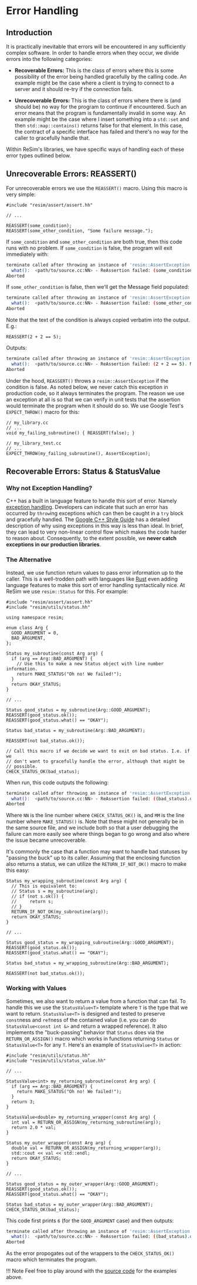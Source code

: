 # Error Handling

## Introduction

It is practically inevitable that errors will be encountered in any
sufficiently complex software. In order to handle errors when they occur, we
divide errors into the following categories:

 - **Recoverable Errors:** This is the class of errors where this is some
   possibility of the error being handled gracefully by the calling code. An
   example might be the case where a client is trying to connect to a server
   and it should re-try if the connection fails.

 - **Unrecoverable Errors:** This is the class of errors where there is (and
   should be) no way for the program to continue if encountered. Such an error
   means that the program is fundamentally invalid in some way. An example
   might be the case where I insert something into a `std::set` and then
   `std::map::contains()` returns false for that element. In this case, the
   contract of a specific interface has failed and there's no way for the
   caller to gracefully handle that.

Within ReSim's libraries, we have specific ways of handling each of these error
types outlined below.

## Unrecoverable Errors: REASSERT()

For unrecoverable errors we use the `REASSERT()` macro. Using this macro is very simple:

```
#include "resim/assert/assert.hh"

// ...

REASSERT(some_condition);
REASSERT(some_other_condition, "Some failure message.");
```

If `some_condition` and `some_other_condition` are both true, then this code
runs with no problem. If `some_condition` is false, the program will exit
immediately with:

```bash
terminate called after throwing an instance of 'resim::AssertException'
  what():  <path/to/source.cc:NN> - ReAssertion failed: (some_condition). Message: 
Aborted
```

If `some_other_condition` is false, then we'll get the Message field populated:

```bash
terminate called after throwing an instance of 'resim::AssertException'
  what():  <path/to/source.cc:NN> - ReAssertion failed: (some_other_condition). Message: Some failure message.
Aborted
```
Note that the text of the condition is always copied verbatim into the output. E.g.:

```
REASSERT(2 + 2 == 5);
```
Outputs:
```bash
terminate called after throwing an instance of 'resim::AssertException'
  what():  <path/to/source.cc:NN> - ReAssertion failed: (2 + 2 == 5). Message: 
Aborted
```

Under the hood, `REASSERT()` throws a `resim::AssertException` if the condition
is false. As noted below, we never catch this exception in production code, so
it always terminates the program. The reason we use an exception at all is so
that we can verify in unit tests that the assertion would terminate the program
when it should do so. We use Google Test's `EXPECT_THROW()` macro for this:

```
// my_library.cc
// ...
void my_failing_subroutine() { REASSERT(false); }

// my_library_test.cc
// ...
EXPECT_THROW(my_failing_subroutine(), AssertException);
```

## Recoverable Errors: Status & StatusValue

### Why not Exception Handling?

C++ has a built in language feature to handle this sort of error. Namely
[exception handling](https://en.cppreference.com/w/cpp/language/exceptions).
Developers can indicate that such an error has occurred by `throw`ing
exceptions which can then be caught in a `try` block and gracefully handled.
The [Google C++ Style
Guide](https://google.github.io/styleguide/cppguide.html#Exceptions) has a
detailed description of why using exceptions in this way is less than ideal. In
brief, they can lead to very non-linear control flow which makes the code
harder to reason about. Consequently, to the extent possible, we **never catch
exceptions in our production libraries**.

### The Alternative

Instead, we use function return values to pass error information up to the
caller. This is a well-trodden path with languages like
[Rust](https://doc.rust-lang.org/reference/expressions/operator-expr.html#the-question-mark-operator)
even adding language features to make this sort of error handling syntactically
nice. At ReSim we use `resim::Status` for this. For example:

```
#include "resim/assert/assert.hh"
#include "resim/utils/status.hh"

using namespace resim;

enum class Arg {
  GOOD_ARGUMENT = 0,
  BAD_ARGUMENT,
};

Status my_subroutine(const Arg arg) {
  if (arg == Arg::BAD_ARGUMENT) {
    // Use this to make a new Status object with line number information.
    return MAKE_STATUS("Oh no! We failed!");
  }
  return OKAY_STATUS;
}

// ...

Status good_status = my_subroutine(Arg::GOOD_ARGUMENT);
REASSERT(good_status.ok());
REASSERT(good_status.what() == "OKAY");

Status bad_status = my_subroutine(Arg::BAD_ARGUMENT);

REASSERT(not bad_status.ok());

// Call this macro if we decide we want to exit on bad status. I.e. if we
// don't want to gracefully handle the error, although that might be
// possible.
CHECK_STATUS_OK(bad_status);
```

When run, this code outputs the following:

```bash
terminate called after throwing an instance of 'resim::AssertException'
  what():  <path/to/source.cc:NN> - ReAssertion failed: ((bad_status).ok()). Message: {bad_status.what() == <path/to/source.cc:MM> Oh no! We failed!}
Aborted
``` 

Where `NN` is the line number where `CHECK_STATUS_OK()` is, and `MM` is the
line number where `MAKE_STATUS()` is. Note that these might not generally be in
the same source file, and we include both so that a user debugging the failure
can more easily see where things began to go wrong and also where the issue
became unrecoverable.

It's commonly the case that a function may want to handle bad statuses by
"passing the buck" up to its caller. Assuming that the enclosing function also
returns a status, we can utilize the `RETURN_IF_NOT_OK()` macro to make this
easy:

```
Status my_wrapping_subroutine(const Arg arg) {
  // This is equivalent to:
  // Status s = my_subroutine(arg);
  // if (not s.ok()) {
  //     return s;
  // }
  RETURN_IF_NOT_OK(my_subroutine(arg));
  return OKAY_STATUS;
}

// ...

Status good_status = my_wrapping_subroutine(Arg::GOOD_ARGUMENT);
REASSERT(good_status.ok());
REASSERT(good_status.what() == "OKAY");

Status bad_status = my_wrapping_subroutine(Arg::BAD_ARGUMENT);

REASSERT(not bad_status.ok());
```

### Working with Values

Sometimes, we also want to return a value from a function that can fail. To
handle this we use the `StatusValue<T>` template where `T` is the type that we
want to return. `StatusValue<T>` is designed and tested to preserve `const`ness
and `ref`ness of the contained value (i.e. you can do 
`StatusValue<const int &>` and return a wrapped reference). It also implements
the "buck-passing" behavior that `Status` does via the `RETURN_OR_ASSIGN()`
macro which works in functions returning `Status` or `StatusValue<T>` for any
`T`. Here's an example of `StatusValue<T>` in action:

```
#include "resim/utils/status.hh"
#include "resim/utils/status_value.hh"

// ...

StatusValue<int> my_returning_subroutine(const Arg arg) {
  if (arg == Arg::BAD_ARGUMENT) {
    return MAKE_STATUS("Oh no! We failed!");
  }
  return 3;
}

StatusValue<double> my_returning_wrapper(const Arg arg) {
  int val = RETURN_OR_ASSIGN(my_returning_subroutine(arg));
  return 2.0 * val;
}

Status my_outer_wrapper(const Arg arg) {
  double val = RETURN_OR_ASSIGN(my_returning_wrapper(arg));
  std::cout << val << std::endl;
  return OKAY_STATUS;
}

// ...

Status good_status = my_outer_wrapper(Arg::GOOD_ARGUMENT);
REASSERT(good_status.ok());
REASSERT(good_status.what() == "OKAY");

Status bad_status = my_outer_wrapper(Arg::BAD_ARGUMENT);
CHECK_STATUS_OK(bad_status);
```

This code first prints `6` (for the `GOOD_ARGUMENT` case) and then outputs:

```bash
terminate called after throwing an instance of 'resim::AssertException'
  what():  <path/to/source.cc:NN> - ReAssertion failed: ((bad_status).ok()). Message: {bad_status.what() == <path/to/source.cc:MM> Oh no! We failed!}
Aborted
```

As the error propogates out of the wrappers to the `CHECK_STATUS_OK()` macro
which terminates the program.

!!! Note
    Feel free to play around with the [source
    code](https://github.com/resim-ai/open-core/blob/main/resim/examples/assert_and_status.cc)
    for the examples above.

